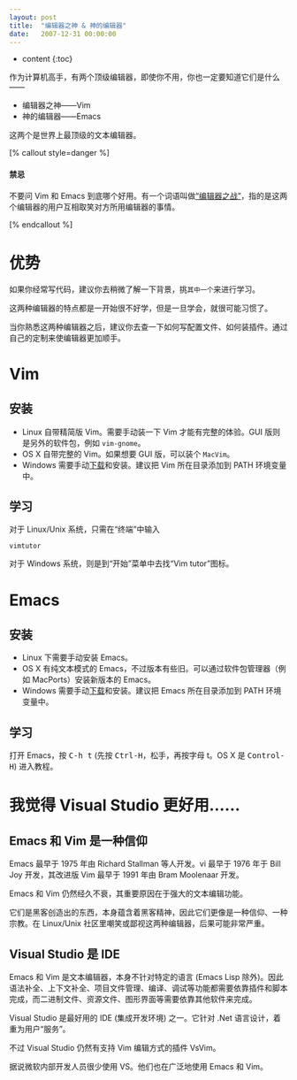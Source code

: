 ```yaml
---
layout: post
title:  "编辑器之神 & 神的编辑器"
date:   2007-12-31 00:00:00
---
```

* content
{:toc}

作为计算机高手，有两个顶级编辑器，即使你不用，你也一定要知道它们是什么——

* 编辑器之神——Vim
* 神的编辑器——Emacs

这两个是世界上最顶级的文本编辑器。

[% callout style=danger %]

#### 禁忌

不要问 Vim 和 Emacs 到底哪个好用。有一个词语叫做[“编辑器之战”](https://zh.wikipedia.org/wiki/编辑器之战)，指的是这两个编辑器的用户互相取笑对方所用编辑器的事情。

[% endcallout %]

# 优势

如果你经常写代码，建议你去稍微了解一下背景，挑`其中一个`来进行学习。

这两种编辑器的特点都是一开始很不好学，但是一旦学会，就很可能习惯了。

当你熟悉这两种编辑器之后，建议你去查一下如何写配置文件、如何装插件。通过自己的定制来使编辑器更加顺手。

# Vim

## 安装

* Linux 自带精简版 Vim。需要手动装一下 Vim 才能有完整的体验。GUI 版则是另外的软件包，例如 `vim-gnome`。
* OS X 自带完整的 Vim。如果想要 GUI 版，可以装个 `MacVim`。
* Windows 需要手动[下载](http://www.vim.org)和安装。建议把 Vim 所在目录添加到 PATH 环境变量中。

## 学习

对于 Linux/Unix 系统，只需在“终端”中输入

	vimtutor

对于 Windows 系统，则是到“开始”菜单中去找“Vim tutor”图标。

# Emacs

## 安装

* Linux 下需要手动安装 Emacs。
* OS X 有纯文本模式的 Emacs，不过版本有些旧。可以通过软件包管理器（例如 MacPorts）安装新版本的 Emacs。
* Windows 需要手动[下载](http://ftp.gnu.org/gnu/emacs/)和安装。建议把 Emacs 所在目录添加到 PATH 环境变量中。

## 学习

打开 Emacs，按 <kbd>C-h t</kbd> (先按 <kbd>Ctrl-H</kbd>，松手，再按字母 t。OS X 是 <kbd>Control-H</kbd>) 进入教程。

# 我觉得 Visual Studio 更好用……

## Emacs 和 Vim 是一种信仰

Emacs 最早于 1975 年由 Richard Stallman 等人开发。vi 最早于 1976 年于 Bill Joy 开发，其改进版 Vim 最早于 1991 年由 Bram Moolenaar 开发。

Emacs 和 Vim 仍然经久不衰，其重要原因在于强大的文本编辑功能。

它们是黑客创造出的东西，本身蕴含着黑客精神，因此它们更像是一种信仰、一种宗教。在 Linux/Unix 社区里嘲笑或鄙视这两种编辑器，后果可能非常严重。

## Visual Studio 是 IDE

Emacs 和 Vim 是文本编辑器，本身不针对特定的语言 (Emacs Lisp 除外)。因此语法补全、上下文补全、项目文件管理、编译、调试等功能都需要依靠插件和脚本完成，而二进制文件、资源文件、图形界面等需要依靠其他软件来完成。

Visual Studio 是最好用的 IDE (集成开发环境) 之一。它针对 .Net 语言设计，着重为用户“服务”。

不过 Visual Studio 仍然有支持 Vim 编辑方式的插件 VsVim。

据说微软内部开发人员很少使用 VS。他们也在广泛地使用 Emacs 和 Vim。
